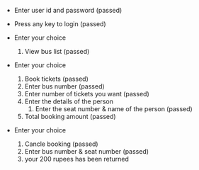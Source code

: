* Enter user id and password (passed)
* Press any key to login     (passed)
* Enter your choice
    1. View bus list         (passed)
* Enter your choice

    1. Book tickets          (passed)
    2. Enter bus number      (passed) 
    3. Enter number of tickets you want    (passed)
    4. Enter the details of the person
        1. Enter the seat number & name of the person (passed)
    5. Total booking amount (passed)
* Enter your choice

    1. Cancle booking (passed)
    2. Enter bus number & seat number (passed)
    3. your 200 rupees has been returned

